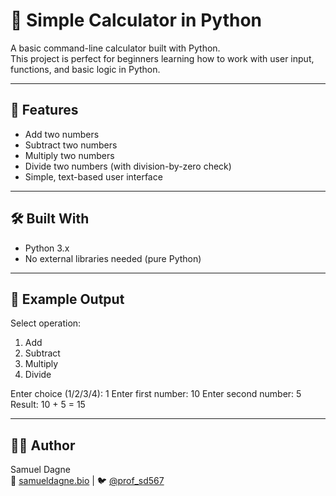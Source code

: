 # 🧮 Simple Calculator in Python

A basic command-line calculator built with Python.  
This project is perfect for beginners learning how to work with user input, functions, and basic logic in Python.

---

## 🚀 Features

- Add two numbers
- Subtract two numbers
- Multiply two numbers
- Divide two numbers (with division-by-zero check)
- Simple, text-based user interface

---

## 🛠️ Built With

- Python 3.x
- No external libraries needed (pure Python)

---
## 🧪 Example Output

Select operation:

1. Add
2. Subtract
3. Multiply
4. Divide

Enter choice (1/2/3/4): 1
Enter first number: 10
Enter second number: 5
Result: 10 + 5 = 15

---

## 🙋‍♂️ Author
Samuel Dagne  
🔗 [samueldagne.bio](https://samueldagne.bio) | 🐦 [@prof_sd567](https://x.com/prof_sd567)
